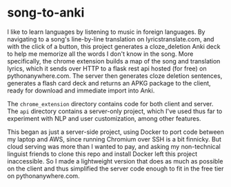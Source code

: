 # song-to-anki

I like to learn languages by listening to music in foreign languages. By navigating to a song's line-by-line translation on lyricstranslate.com, and with the click of a button, this project generates a cloze_deletion Anki deck to help me memorize all the words I don't know in the song. More specifically, the chrome extension builds a map of the song and translation lyrics, which it sends over HTTP to a flask rest api hosted (for free) on pythonanywhere.com. The server then generates cloze deletion sentences, generates a flash card deck and returns an APKG package to the client, ready for download and immediate import into Anki.

The `chrome_extension` directory contains code for both client and server. The `api` directory contains a server-only project, which I've used thus far to experiment with NLP and user customization, among other features.

This began as just a server-side project, using Docker to port code between my laptop and AWS, since running Chromium over SSH is a bit finnicky. But cloud serving was more than I wanted to pay, and asking my non-technical linguist friends to clone this repo and install Docker left this project inaccessible. So I made a lightweight version that does as much as possible on the client and thus simplified the server code enough to fit in the free tier on pythonanywhere.com.
